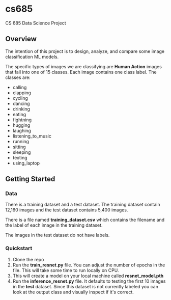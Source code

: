 # cs685

CS 685 Data Science Project

## Overview

The intention of this project is to design, analyze, and compare some image classification ML models.

The specific types of images
we are classifying are **Human Action** images that fall into one of 15 classes. Each image contains one class label. The classes
are:

- calling
- clapping
- cycling
- dancing
- drinking
- eating
- fightning
- hugging
- laughing
- listening_to_music
- running
- sitting
- sleeping
- texting
- using_laptop

## Getting Started

### Data

There is a training dataset and a test dataset. The training dataset contain 12,160 images and the test dataset contains 5,400 images.

There is a file named **training_dataset.csv** which contains the filename and the label of each image in the training dataset.

The images in the test dataset do not have labels.

### Quickstart

1. Clone the repo
2. Run the **train_resnet.py** file. You can adjust the number of epochs in the file. This will take some time to run locally on CPU.
3. This will create a model on your local machine called **resnet_model.pth**
4. Run the **inference_resnet.py** file. It defaults to testing the first 10 images in the **test** dataset. Since this dataset is not currently labeled you can look at the output class and visually inspect if it's correct.
